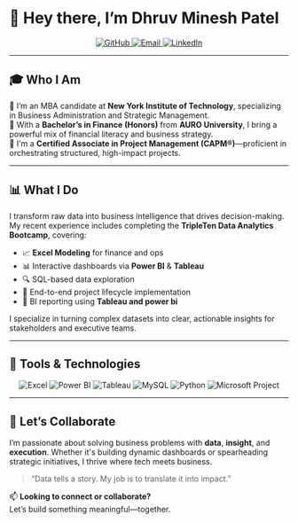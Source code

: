 # 👋 Hey there, I’m Dhruv Minesh Patel

<p align="center">
  <a href="https://github.com/dpatel2512" target="_blank">
    <img src="https://img.shields.io/badge/GitHub-181717?style=for-the-badge&logo=github&logoColor=white" alt="GitHub" />
  </a>
  <a href="mailto:dhruvpat200@gmail.com" target="_blank">
    <img src="https://img.shields.io/badge/Gmail-D14836?style=for-the-badge&logo=gmail&logoColor=white" alt="Email" />
  </a>
  <a href="https://www.linkedin.com/in/dhruv-minesh-patel-89960b231/" target="_blank">
    <img src="https://img.shields.io/badge/LinkedIn-0077B5?style=for-the-badge&logo=linkedin&logoColor=white" alt="LinkedIn" />
  </a>
</p>

---

## 🎓 Who I Am

🔹 I’m an MBA candidate at **New York Institute of Technology**, specializing in Business Administration and Strategic Management.  
🔹 With a **Bachelor’s in Finance (Honors)** from **AURO University**, I bring a powerful mix of financial literacy and business strategy.  
🔹 I'm a **Certified Associate in Project Management (CAPM®)**—proficient in orchestrating structured, high-impact projects.

---

## 📊 What I Do

I transform raw data into business intelligence that drives decision-making.  
My recent experience includes completing the **TripleTen Data Analytics Bootcamp**, covering:

- 📈 **Excel Modeling** for finance and ops
- 📊 Interactive dashboards via **Power BI** & **Tableau**
- 🔍 SQL-based data exploration
- 🧩 End-to-end project lifecycle implementation
- 📡 BI reporting using **Tableau and power bi**

I specialize in turning complex datasets into clear, actionable insights for stakeholders and executive teams.

---

## 💼 Tools & Technologies

<p align="center">
  <img src="https://img.shields.io/badge/Microsoft_Excel-217346?style=for-the-badge&logo=microsoft-excel&logoColor=white" alt="Excel" />
  <img src="https://img.shields.io/badge/Power_BI-F2C811?style=for-the-badge&logo=powerbi&logoColor=black" alt="Power BI" />
  <img src="https://img.shields.io/badge/Tableau-E97627?style=for-the-badge&logo=tableau&logoColor=white" alt="Tableau" />
  <img src="https://img.shields.io/badge/MySQL-005C84?style=for-the-badge&logo=mysql&logoColor=white" alt="MySQL" />
  <img src="https://img.shields.io/badge/Python-3776AB?style=for-the-badge&logo=python&logoColor=white" alt="Python" />
  <img src="https://img.shields.io/badge/Microsoft_Project-0078D7?style=for-the-badge&logo=microsoft&logoColor=white" alt="Microsoft Project" />
</p>

---

## 🚀 Let’s Collaborate

I’m passionate about solving business problems with **data**, **insight**, and **execution**. Whether it's building dynamic dashboards or spearheading strategic initiatives, I thrive where tech meets business.

> “Data tells a story. My job is to translate it into impact.”

📫 **Looking to connect or collaborate?**  
Let’s build something meaningful—together.

